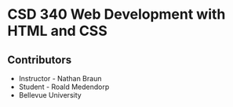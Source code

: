 # CSD 340 Web Development with HTML and CSS
## Contributors
* Instructor - Nathan Braun
* Student - Roald Medendorp
* Bellevue University
